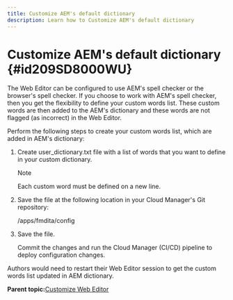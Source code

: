 ```yaml
---
title: Customize AEM's default dictionary
description: Learn how to Customize AEM's default dictionary
---
```

# Customize AEM's default dictionary {#id209SD8000WU}

The Web Editor can be configured to use AEM's spell checker or the browser's spell checker. If you choose to work with AEM's spell checker, then you get the flexibility to define your custom words list. These custom words are then added to the AEM's dictionary and these words are not flagged \(as incorrect\) in the Web Editor.

Perform the following steps to create your custom words list, which are added in AEM's dictionary:

1.  Create user\_dictionary.txt file with a list of words that you want to define in your custom dictionary.

    >[!NOTE]
    >
    > Each custom word must be defined on a new line.

1.  Save the file at the following location in your Cloud Manager's Git repository:

    /apps/fmdita/config

1.  Save the file.

    Commit the changes and run the Cloud Manager \(CI/CD\) pipeline to deploy configuration changes.


Authors would need to restart their Web Editor session to get the custom words list updated in AEM dictionary.

**Parent topic:**[Customize Web Editor](conf-web-editor.md)
